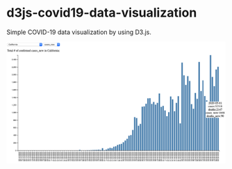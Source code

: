 # d3js-covid19-data-visualization
Simple COVID-19 data visualization by using D3.js. 

![alt text](COVID19_Screenshot.png)
